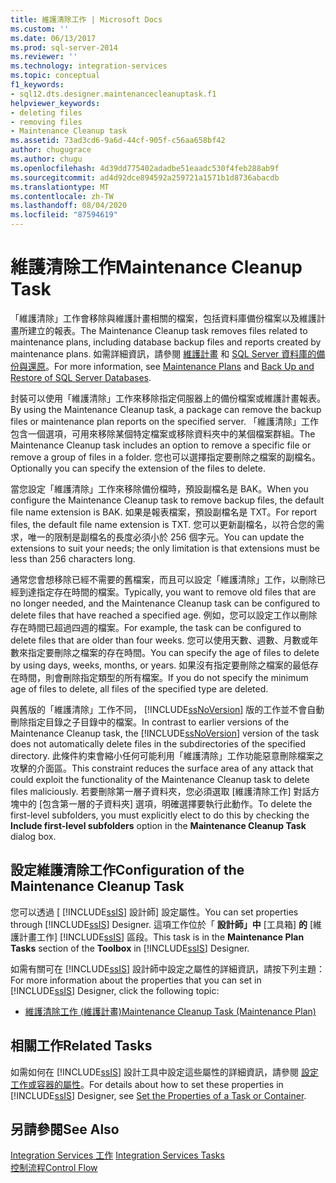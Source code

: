 ```yaml
---
title: 維護清除工作 | Microsoft Docs
ms.custom: ''
ms.date: 06/13/2017
ms.prod: sql-server-2014
ms.reviewer: ''
ms.technology: integration-services
ms.topic: conceptual
f1_keywords:
- sql12.dts.designer.maintenancecleanuptask.f1
helpviewer_keywords:
- deleting files
- removing files
- Maintenance Cleanup task
ms.assetid: 73ad3cd6-9a6d-44cf-905f-c56aa658bf42
author: chugugrace
ms.author: chugu
ms.openlocfilehash: 4d39dd775402adadbe51eaadc530f4feb288ab9f
ms.sourcegitcommit: ad4d92dce894592a259721a1571b1d8736abacdb
ms.translationtype: MT
ms.contentlocale: zh-TW
ms.lasthandoff: 08/04/2020
ms.locfileid: "87594619"
---
```

# <a name="maintenance-cleanup-task"></a><span data-ttu-id="41c7c-102">維護清除工作</span><span class="sxs-lookup"><span data-stu-id="41c7c-102">Maintenance Cleanup Task</span></span>
  <span data-ttu-id="41c7c-103">「維護清除」工作會移除與維護計畫相關的檔案，包括資料庫備份檔案以及維護計畫所建立的報表。</span><span class="sxs-lookup"><span data-stu-id="41c7c-103">The Maintenance Cleanup task removes files related to maintenance plans, including database backup files and reports created by maintenance plans.</span></span> <span data-ttu-id="41c7c-104">如需詳細資訊，請參閱 [維護計畫](../../relational-databases/maintenance-plans/maintenance-plans.md) 和 [SQL Server 資料庫的備份與還原](../../relational-databases/backup-restore/back-up-and-restore-of-sql-server-databases.md)。</span><span class="sxs-lookup"><span data-stu-id="41c7c-104">For more information, see [Maintenance Plans](../../relational-databases/maintenance-plans/maintenance-plans.md) and [Back Up and Restore of SQL Server Databases](../../relational-databases/backup-restore/back-up-and-restore-of-sql-server-databases.md).</span></span>  
  
 <span data-ttu-id="41c7c-105">封裝可以使用「維護清除」工作來移除指定伺服器上的備份檔案或維護計畫報表。</span><span class="sxs-lookup"><span data-stu-id="41c7c-105">By using the Maintenance Cleanup task, a package can remove the backup files or maintenance plan reports on the specified server.</span></span> <span data-ttu-id="41c7c-106">「維護清除」工作包含一個選項，可用來移除某個特定檔案或移除資料夾中的某個檔案群組。</span><span class="sxs-lookup"><span data-stu-id="41c7c-106">The Maintenance Cleanup task includes an option to remove a specific file or remove a group of files in a folder.</span></span> <span data-ttu-id="41c7c-107">您也可以選擇指定要刪除之檔案的副檔名。</span><span class="sxs-lookup"><span data-stu-id="41c7c-107">Optionally you can specify the extension of the files to delete.</span></span>  
  
 <span data-ttu-id="41c7c-108">當您設定「維護清除」工作來移除備份檔時，預設副檔名是 BAK。</span><span class="sxs-lookup"><span data-stu-id="41c7c-108">When you configure the Maintenance Cleanup task to remove backup files, the default file name extension is BAK.</span></span> <span data-ttu-id="41c7c-109">如果是報表檔案，預設副檔名是 TXT。</span><span class="sxs-lookup"><span data-stu-id="41c7c-109">For report files, the default file name extension is TXT.</span></span> <span data-ttu-id="41c7c-110">您可以更新副檔名，以符合您的需求，唯一的限制是副檔名的長度必須小於 256 個字元。</span><span class="sxs-lookup"><span data-stu-id="41c7c-110">You can update the extensions to suit your needs; the only limitation is that extensions must be less than 256 characters long.</span></span>  
  
 <span data-ttu-id="41c7c-111">通常您會想移除已經不需要的舊檔案，而且可以設定「維護清除」工作，以刪除已經到達指定存在時間的檔案。</span><span class="sxs-lookup"><span data-stu-id="41c7c-111">Typically, you want to remove old files that are no longer needed, and the Maintenance Cleanup task can be configured to delete files that have reached a specified age.</span></span> <span data-ttu-id="41c7c-112">例如，您可以設定工作以刪除存在時間已超過四週的檔案。</span><span class="sxs-lookup"><span data-stu-id="41c7c-112">For example, the task can be configured to delete files that are older than four weeks.</span></span> <span data-ttu-id="41c7c-113">您可以使用天數、週數、月數或年數來指定要刪除之檔案的存在時間。</span><span class="sxs-lookup"><span data-stu-id="41c7c-113">You can specify the age of files to delete by using days, weeks, months, or years.</span></span> <span data-ttu-id="41c7c-114">如果沒有指定要刪除之檔案的最低存在時間，則會刪除指定類型的所有檔案。</span><span class="sxs-lookup"><span data-stu-id="41c7c-114">If you do not specify the minimum age of files to delete, all files of the specified type are deleted.</span></span>  
  
 <span data-ttu-id="41c7c-115">與舊版的「維護清除」工作不同， [!INCLUDE[ssNoVersion](../../includes/ssnoversion-md.md)] 版的工作並不會自動刪除指定目錄之子目錄中的檔案。</span><span class="sxs-lookup"><span data-stu-id="41c7c-115">In contrast to earlier versions of the Maintenance Cleanup task, the [!INCLUDE[ssNoVersion](../../includes/ssnoversion-md.md)] version of the task does not automatically delete files in the subdirectories of the specified directory.</span></span> <span data-ttu-id="41c7c-116">此條件約束會縮小任何可能利用「維護清除」工作功能惡意刪除檔案之攻擊的介面區。</span><span class="sxs-lookup"><span data-stu-id="41c7c-116">This constraint reduces the surface area of any attack that could exploit the functionality of the Maintenance Cleanup task to delete files maliciously.</span></span> <span data-ttu-id="41c7c-117">若要刪除第一層子資料夾，您必須選取 [維護清除工作] 對話方塊中的 [包含第一層的子資料夾] 選項，明確選擇要執行此動作。</span><span class="sxs-lookup"><span data-stu-id="41c7c-117">To delete the first-level subfolders, you must explicitly elect to do this by checking the **Include first-level subfolders** option in the **Maintenance Cleanup Task** dialog box.</span></span>  
  
## <a name="configuration-of-the-maintenance-cleanup-task"></a><span data-ttu-id="41c7c-118">設定維護清除工作</span><span class="sxs-lookup"><span data-stu-id="41c7c-118">Configuration of the Maintenance Cleanup Task</span></span>  
 <span data-ttu-id="41c7c-119">您可以透過 [ [!INCLUDE[ssIS](../../includes/ssis-md.md)] 設計師] 設定屬性。</span><span class="sxs-lookup"><span data-stu-id="41c7c-119">You can set properties through [!INCLUDE[ssIS](../../includes/ssis-md.md)] Designer.</span></span> <span data-ttu-id="41c7c-120">這項工作位於「 **設計師」中** [工具箱] **的** [維護計畫工作] [!INCLUDE[ssIS](../../includes/ssis-md.md)] 區段。</span><span class="sxs-lookup"><span data-stu-id="41c7c-120">This task is in the **Maintenance Plan Tasks** section of the **Toolbox** in [!INCLUDE[ssIS](../../includes/ssis-md.md)] Designer.</span></span>  
  
 <span data-ttu-id="41c7c-121">如需有關可在 [!INCLUDE[ssIS](../../includes/ssis-md.md)] 設計師中設定之屬性的詳細資訊，請按下列主題：</span><span class="sxs-lookup"><span data-stu-id="41c7c-121">For more information about the properties that you can set in [!INCLUDE[ssIS](../../includes/ssis-md.md)] Designer, click the following topic:</span></span>  
  
-   [<span data-ttu-id="41c7c-122">維護清除工作 &#40;維護計畫&#41;</span><span class="sxs-lookup"><span data-stu-id="41c7c-122">Maintenance Cleanup Task &#40;Maintenance Plan&#41;</span></span>](../../relational-databases/maintenance-plans/maintenance-cleanup-task-maintenance-plan.md)  
  
## <a name="related-tasks"></a><span data-ttu-id="41c7c-123">相關工作</span><span class="sxs-lookup"><span data-stu-id="41c7c-123">Related Tasks</span></span>  
 <span data-ttu-id="41c7c-124">如需如何在 [!INCLUDE[ssIS](../../includes/ssis-md.md)] 設計工具中設定這些屬性的詳細資訊，請參閱 [設定工作或容器的屬性](../set-the-properties-of-a-task-or-container.md)。</span><span class="sxs-lookup"><span data-stu-id="41c7c-124">For details about how to set these properties in [!INCLUDE[ssIS](../../includes/ssis-md.md)] Designer, see [Set the Properties of a Task or Container](../set-the-properties-of-a-task-or-container.md).</span></span>  
  
## <a name="see-also"></a><span data-ttu-id="41c7c-125">另請參閱</span><span class="sxs-lookup"><span data-stu-id="41c7c-125">See Also</span></span>  
 <span data-ttu-id="41c7c-126">[Integration Services 工作](integration-services-tasks.md) </span><span class="sxs-lookup"><span data-stu-id="41c7c-126">[Integration Services Tasks](integration-services-tasks.md) </span></span>  
 [<span data-ttu-id="41c7c-127">控制流程</span><span class="sxs-lookup"><span data-stu-id="41c7c-127">Control Flow</span></span>](control-flow.md)  
  
  

